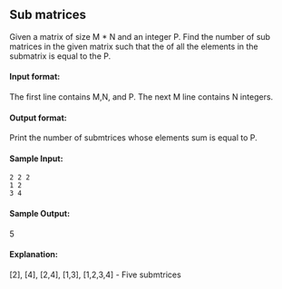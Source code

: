 ## Sub matrices
Given a matrix of size M * N and an integer P. Find the number of sub matrices in the given matrix such that the of all the elements in the submatrix is equal to the P.

#### Input format:
The first line contains M,N, and P.
The next M line contains N integers.

#### Output format:
Print the number of submtrices  whose elements sum is equal to P.

#### Sample Input:
````
2 2 2
1 2
3 4
````
#### Sample Output:
5

#### Explanation:
[2], [4], [2,4], [1,3], [1,2,3,4] - Five submtrices